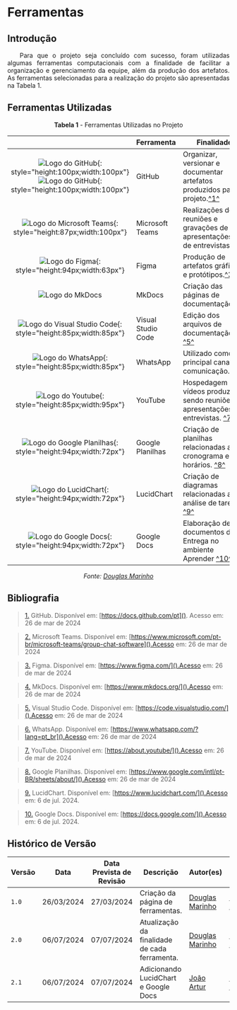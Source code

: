 # Ferramentas

## <a>Introdução</a>

<p style="text-align: justify;">&emsp;&emsp;Para que o projeto seja concluído com sucesso, foram utilizadas algumas ferramentas computacionais com a finalidade de facilitar a organização e gerenciamento da equipe, além da produção dos artefatos. As ferramentas selecionadas para a realização do projeto são apresentadas na Tabela 1.</p>

## <a>Ferramentas Utilizadas</a>

<center>

**Tabela 1** - Ferramentas Utilizadas no Projeto

|      | Ferramenta   | Finalidade     |
| :---------------------------------------------------------------------------------------------------------------------------------------------------------------------------------------------------: | ------------------------- | ----------------------------------------------------------------------------------------------------------- |
| ![Logo do GitHub](../assets/ferramentas/github.png#only-light){: style="height:100px;width:100px"}![Logo do GitHub](../assets/ferramentas/github.png#only-dark){: style="height:100px;width:100px"} | GitHub| Organizar, versionar e documentar artefatos produzidos para o projeto.<a id="anchor_1" href="#FRM1">^1^</a> |
|            ![Logo do Microsoft Teams](../assets/ferramentas/teams.png){: style="height:87px;width:100px"}| Microsoft Teams           | Realizações de reuniões e gravações de apresentações e de entrevistas.<a id="anchor_2" href="#FRM2">^2^</a>     |
|     ![Logo do Figma](../assets/ferramentas/figma.png){: style="height:94px;width:63px"}     | Figma | Produção de artefatos gráficos e protótipos.<a id="anchor_3" href="#FRM3">^3^</a>|
| ![Logo do MkDocs](../assets/ferramentas/mkdocs.png) | MkDocs| Criação das páginas de documentação.<a id="anchor_4" href="#FRM4">^4^</a>  |
|           ![Logo do Visual Studio Code](../assets/ferramentas/vscode.png){: style="height:85px;width:85px"}           | Visual Studio Code        | Edição dos arquivos de documentação. <a id="anchor_5" href="#FRM5">^5^</a> |
|  ![Logo do WhatsApp](../assets/ferramentas/whatsapp.png){: style="height:85px;width:85px"}  | WhatsApp     | Utilizado como principal canal de comunicação. <a id="anchor_6" href="#FRM6">^6^</a>    |
|   ![Logo do Youtube](../assets/ferramentas/youtube.png){: style="height:85px;width:95px"}   | YouTube      | Hospedagem de vídeos produzidos sendo reuniões, apresentações e entrevistas. <a id="anchor_7" href="#FRM7">^7^</a>     |
|           ![Logo do Google Planilhas](../assets/ferramentas/gsheets.png){: style="height:94px;width:72px"}            | Google Planilhas          | Criação de planilhas relacionadas ao cronograma e horários. <a id="anchor_8" href="#FRM8">^8^</a>           |
|           ![Logo do LucidChart](../assets/ferramentas/lucid1.png){: style="height:94px;width:72px"}            | LucidChart        | Criação de diagramas relacionadas a análise de tarefas. <a id="anchor_9" href="#FRM9">^9^</a>           |
|           ![Logo do Google Docs](../assets/ferramentas/docs.png){: style="height:94px;width:72px"}            | Google Docs      | Elaboração de documentos de Entrega no ambiente Aprender <a id="anchor_10" href="#FRM10">^10^</a>           |


_Fonte: [Douglas Marinho](https://github.com/M4RINH0)_

</center>

## <a>Bibliografia</a>

> <a id="FRM1" href="#anchor_1">1.</a> GitHub. Disponível em: [https://docs.github.com/pt](). Acesso em: 26 de mar de 2024

> <a id="FRM2" href="#anchor_2">2.</a> Microsoft Teams. Disponível em: [https://www.microsoft.com/pt-br/microsoft-teams/group-chat-software]().Acesso em: 26 de mar de 2024

> <a id="FRM3" href="#anchor_3">3.</a> Figma. Disponível em: [https://www.figma.com/]().Acesso em: 26 de mar de 2024

> <a id="FRM4" href="#anchor_4">4.</a> MkDocs. Disponível em: [https://www.mkdocs.org/]().Acesso em: 26 de mar de 2024

> <a id="FRM5" href="#anchor_5">5.</a> Visual Studio Code. Disponível em: [https://code.visualstudio.com/]().Acesso em: 26 de mar de 2024

> <a id="FRM6" href="#anchor_6">6.</a> WhatsApp. Disponível em: [https://www.whatsapp.com/?lang=pt_br]().Acesso em: 26 de mar de 2024

> <a id="FRM7" href="#anchor_7">7.</a> YouTube. Disponível em: [https://about.youtube/]().Acesso em: 26 de mar de 2024

> <a id="FRM8" href="#anchor_8">8.</a> Google Planilhas. Disponível em: [https://www.google.com/intl/pt-BR/sheets/about/]().Acesso em: 26 de mar de 2024

> <a id="FRM9" href="#anchor_9">9.</a> LucidChart. Disponível em: [https://www.lucidchart.com/]().Acesso em: 6 de jul. 2024.

> <a id="FRM10" href="#anchor_10">10.</a> Google Docs. Disponível em: [https://docs.google.com/]().Acesso em: 6 de jul. 2024.


## <a>Histórico de Versão</a>

| Versão | Data    | Data Prevista de Revisão  | Descrição   | Autor(es)   | Revisor(es)     |
| ------ | ----------| ------ | ----------------------- | ------ | ------------ |
| `1.0`  | 26/03/2024 | 27/03/2024 | Criação da página de ferramentas.   | [Douglas Marinho](https://github.com/M4RINH0) |  [Diego Sousa](https://github.com/DiegoSousaLeite) |
| `2.0`  | 06/07/2024 | 07/07/2024 | Atualização da finalidade de cada ferramenta.   | [Douglas Marinho](https://github.com/M4RINH0) |  [Diego Sousa](https://github.com/DiegoSousaLeite) |
| `2.1` | 06/07/2024 | 07/07/2024 | Adicionando LucidChart e Google Docs | [João Artur](https://github.com/joao-artl)|[Diego Sousa](https://github.com/DiegoSousaLeite) |